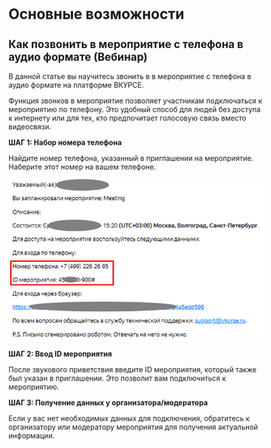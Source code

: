 # Основные возможности

## Как позвонить в мероприятие с телефона в аудио формате (Вебинар)

<!-- todo: Перенести в раздел для участников -->

В данной статье вы научитесь звонить в в мероприятие с телефона в аудио формате на платформе ВКУРСЕ.

Функция звонков в мероприятие позволяет участникам подключаться к мероприятию по телефону. Это удобный способ для людей без доступа к интернету или для тех, кто предпочитает голосовую связь вместо видеосвязи.

**ШАГ 1: Набор номера телефона**

Найдите номер телефона, указанный в приглашении на мероприятие. Наберите этот номер на вашем телефоне.

[![image.png](img/oy2image.png)](img/oy2image.png)

**ШАГ 2: Ввод ID мероприятия**

После звукового приветствия введите ID мероприятия, который также был указан в приглашении. Это позволит вам подключиться к мероприятию.

**ШАГ 3: Получение данных у организатора/модератора**

Если у вас нет необходимых данных для подключения, обратитесь к организатору или модератору мероприятия для получения актуальной информации.
